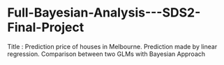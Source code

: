 # Full-Bayesian-Analysis---SDS2-Final-Project
Title : Prediction price of houses in Melbourne. Prediction made by linear regression. Comparison between two GLMs with Bayesian Approach
